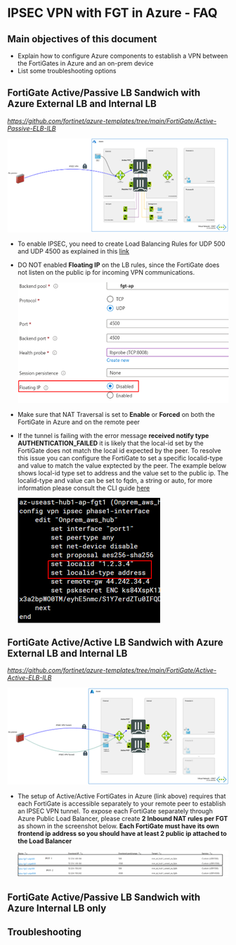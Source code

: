 # IPSEC VPN with FGT in Azure - FAQ

## Main objectives of this document
* Explain how to configure Azure components to establish a VPN between the FortiGates in Azure and an on-prem device
* List some troubleshooting options


## FortiGate Active/Passive LB Sandwich with Azure External LB and Internal LB
_https://github.com/fortinet/azure-templates/tree/main/FortiGate/Active-Passive-ELB-ILB_

![ipsec](images/ap-elb-ilb.png)

* To enable IPSEC, you need to create Load Balancing Rules for UDP 500 and UDP 4500 as explained in this [link](https://github.com/fortinet/azure-templates/blob/main/FortiGate/Active-Passive-ELB-ILB/doc/config-inbound-connections.md)

* DO NOT enabled **Floating IP** on the LB rules, since the FortiGate does not listen on the public ip for incoming VPN communications.

    ![floating](images/floating-disabled.png)

* Make sure that NAT Traversal is set to **Enable** or  **Forced** on both the FortiGate in Azure and on the remote peer

* If the tunnel is failing with the error message **received notify type AUTHENTICATION_FAILED** it is likely that the local-id set by the FortiGate does not match the local id expected by the peer.  To resolve this issue you can configure the FortiGate to set a specific localid-type and value to match the value exptected by the peer.
    The example below shows local-id type set to address and the value set to the public ip.
    The localid-type and value can be set to fqdn, a string or auto, for more information please consult the CLI guide [here](https://docs.fortinet.com/document/fortigate/7.2.0/cli-reference/370620/config-vpn-ipsec-phase1-interface)

    ![localid](images/localid.png)

## FortiGate Active/Active LB Sandwich with Azure External LB and Internal LB
_https://github.com/fortinet/azure-templates/tree/main/FortiGate/Active-Active-ELB-ILB_

![ipsec](images/aa-elb-ilb.png)


* The setup of Active/Active FortiGates in Azure (link above) requires that each FortiGate is accessible separately to your remote peer to establish an IPSEC VPN tunnel. To expose each FortiGate separately through Azure Public Load Balancer, please create **2 Inbound NAT rules per FGT**  as shown in the screenshot below. **Each FortiGate must have its own frontend ip address so you should have at least 2 public ip attached to the Load Balancer**

    ![a-a](images/ipsec-a-a.png)



## FortiGate Active/Passive LB Sandwich with Azure Internal LB only


## Troubleshooting